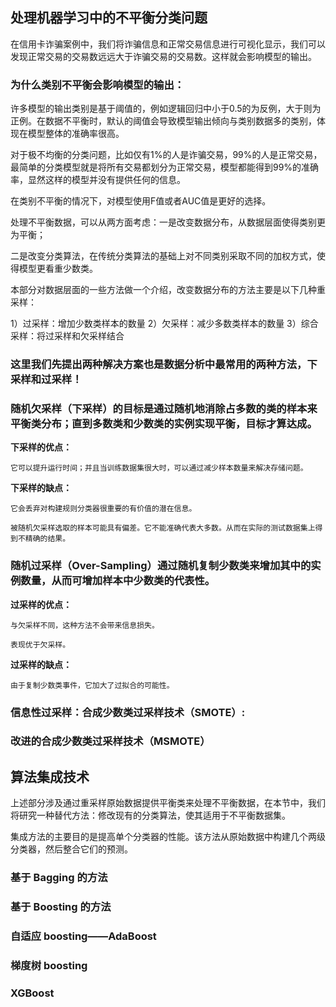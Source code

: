 
## 处理机器学习中的不平衡分类问题

在信用卡诈骗案例中，我们将诈骗信息和正常交易信息进行可视化显示，我们可以发现正常交易的交易数远远大于诈骗交易的交易数。这样就会影响模型的输出。

### 为什么类别不平衡会影响模型的输出：

许多模型的输出类别是基于阈值的，例如逻辑回归中小于0.5的为反例，大于则为正例。在数据不平衡时，默认的阈值会导致模型输出倾向与类别数据多的类别，体现在模型整体的准确率很高。

对于极不均衡的分类问题，比如仅有1%的人是诈骗交易，99%的人是正常交易，最简单的分类模型就是将所有交易都划分为正常交易，模型都能得到99%的准确率，显然这样的模型并没有提供任何的信息。

在类别不平衡的情况下，对模型使用F值或者AUC值是更好的选择。

处理不平衡数据，可以从两方面考虑：一是改变数据分布，从数据层面使得类别更为平衡；

二是改变分类算法，在传统分类算法的基础上对不同类别采取不同的加权方式，使得模型更看重少数类。

本部分对数据层面的一些方法做一个介绍，改变数据分布的方法主要是以下几种重采样：

1）过采样：增加少数类样本的数量
2）欠采样：减少多数类样本的数量
3）综合采样：将过采样和欠采样结合

### 这里我们先提出两种解决方案也是数据分析中最常用的两种方法，下采样和过采样！

### 随机欠采样（下采样）的目标是通过随机地消除占多数的类的样本来平衡类分布；直到多数类和少数类的实例实现平衡，目标才算达成。

__下采样的优点：__
    
    它可以提升运行时间；并且当训练数据集很大时，可以通过减少样本数量来解决存储问题。

__下采样的缺点：__
    
    它会丢弃对构建规则分类器很重要的有价值的潜在信息。

    被随机欠采样选取的样本可能具有偏差。它不能准确代表大多数。从而在实际的测试数据集上得到不精确的结果。

### 随机过采样（Over-Sampling）通过随机复制少数类来增加其中的实例数量，从而可增加样本中少数类的代表性。

__过采样的优点：__

    与欠采样不同，这种方法不会带来信息损失。

    表现优于欠采样。

__过采样的缺点：__
    
    由于复制少数类事件，它加大了过拟合的可能性。


### 信息性过采样：合成少数类过采样技术（SMOTE）:



### 改进的合成少数类过采样技术（MSMOTE）


## 算法集成技术

上述部分涉及通过重采样原始数据提供平衡类来处理不平衡数据，在本节中，我们将研究一种替代方法：修改现有的分类算法，使其适用于不平衡数据集。

集成方法的主要目的是提高单个分类器的性能。该方法从原始数据中构建几个两级分类器，然后整合它们的预测。

###  基于 Bagging 的方法

### 基于 Boosting 的方法

### 自适应 boosting——AdaBoost

### 梯度树 boosting

### XGBoost



